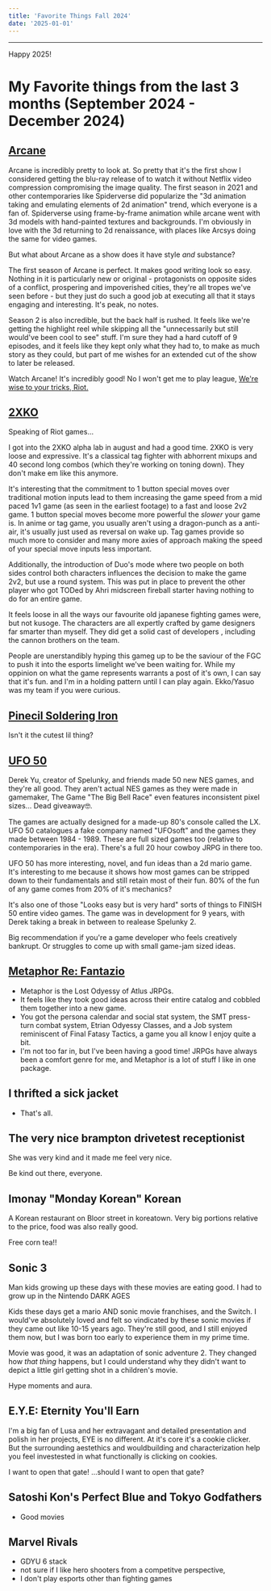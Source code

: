 ```yaml
---
title: 'Favorite Things Fall 2024'
date: '2025-01-01'
---
```


---
Happy 2025!

# My Favorite things from the last 3 months (September 2024 - December 2024)


## [Arcane](https://www.imdb.com/title/tt11126994/)
Arcane is incredibly pretty to look at. So pretty that it's the first show I considered getting the blu-ray release of to watch it without Netflix video compression compromising the image quality. The first season in 2021 and other contemporaries like Spiderverse did popularize the "3d animation taking and emulating elements of 2d animation" trend, which everyone is a fan of. Spiderverse using frame-by-frame animation while arcane went with 3d models with hand-painted textures and backgrounds. I'm obviously in love with the 3d returning to 2d renaissance, with places like Arcsys doing the same for video games.

But what about Arcane as a show does it have style *and* substance?

The first season of Arcane is perfect. It makes good writing look so easy. Nothing in it is particularly new or original - protagonists on opposite sides of a conflict, prospering and impoverished cities, they're all tropes we've seen before - but they just do such a good job at executing all that it stays engaging and interesting. It's peak, no notes.

Season 2 is also incredible, but the back half is rushed. It feels like we're getting the highlight reel while skipping all the "unnecessarily but still would've been cool to see" stuff. I'm sure they had a hard cutoff of 9 episodes, and it feels like they kept only what they had to, to make as much story as they could, but part of me wishes for an extended cut of the show to later be released.

Watch Arcane! It's incredibly good! No I won't get me to play league, [We're wise to your tricks, Riot.](https://gamerant.com/arcane-success-new-league-of-legends-players-underwhelming/)


## [2XKO](https://2xko.riotgames.com/en-us/)
Speaking of Riot games...

I got into the 2XKO alpha lab in august and had a good time. 2XKO is very loose and expressive. It's a classical tag fighter with abhorrent mixups and 40 second long combos (which they're working on toning down). They don't make em like this anymore.

It's interesting that the commitment to 1 button special moves over traditional motion inputs lead to them increasing the game speed from a mid paced 1v1 game (as seen in the earliest footage) to a fast and loose 2v2 game. 1 button special moves become more powerful the *slower* your game is. In anime or tag game, you usually aren't using a dragon-punch as a anti-air, it's usually just used as reversal on wake up. Tag games provide so much more to consider and many more axies of approach making the speed of your special move inputs less important. 

Additionally, the introduction of Duo's mode where two people on both sides control both characters influences the decision to make the game 2v2, but use a round system. This was put in place to prevent the other player who got TODed by Ahri midscreen fireball starter having nothing to do for an entire game.

It feels loose in all the ways our favourite old japanese fighting games were, but not kusoge. The characters are all expertly crafted by game designers far smarter than myself. They did get a solid cast of developers , including the cannon brothers on the team.

People are unerstandibly hyping this gameg up to be the saviour of the FGC to push it into the esports limelight we've been waiting for. While my oppinion on what the game represents warrants a post of it's own, I can say that it's fun. and I'm in a holding pattern until I can play again. Ekko/Yasuo was my team if you were curious.

## [Pinecil Soldering Iron](https://pine64.com/product/pinecil-smart-mini-portable-soldering-iron/)

Isn't it the cutest lil thing?

## [UFO 50](https://50games.fun/)

Derek Yu, creator of Spelunky, and friends made 50 new NES games, and they're all good. They aren't actual NES games as they were made in gamemaker, The Game "The Big Bell Race" even features inconsistent pixel sizes... Dead giveaway🤓. 

The games are actually designed for a made-up 80's  console called the LX. UFO 50 catalogues a fake company named "UFOsoft" and the games they made between 1984 - 1989.
These are full sized games too (relative to contemporaries in the era). There's a full 20 hour cowboy JRPG in there too.

UFO 50 has more interesting, novel, and fun ideas than a 2d mario game. It's interesting to me because it shows how most games can be stripped down to their fundamentals and still retain most of their fun. 80% of the fun of any game comes from 20% of it's mechanics? 

It's also one of those "Looks easy but is very hard" sorts of things to FINISH 50 entire video games. The game was in development for 9 years, with Derek taking a break in between to realease Spelunky 2.

Big recommendation if you're a game developer who feels creatively bankrupt. Or struggles to come up with small game-jam sized ideas.

## [Metaphor Re: Fantazio](https://www.mobygames.com/game/231733/metaphor-refantazio/)

- Metaphor is the Lost Odyessy of Atlus JRPGs.
- It feels like they took good ideas across their entire catalog and cobbled them together into a new game.
- You got the persona calendar and social stat system, the SMT press-turn combat system, Etrian Odyessy Classes, and a Job system reminiscent of Final Fatasy Tactics, a game you all know I enjoy quite a bit.
- I'm not too far in, but I've been having a good time! JRPGs have always been a comfort genre for me, and Metaphor is a lot of stuff I like in one package.

## I thrifted a sick jacket
- That's all.

## The very nice brampton drivetest receptionist

She was very kind and it made me feel very nice.

Be kind out there, everyone.

## Imonay "Monday Korean" Korean

A Korean restaurant on Bloor street in koreatown. Very big portions relative to the price, food was also really good. 

Free corn tea!!

## Sonic 3
Man kids growing up these days with these movies are eating good. I had to grow up in the Nintendo DARK AGES

Kids these days get a mario AND sonic movie franchises, and the Switch. I would've absolutely loved and felt so vindicated by these sonic movies if they came out like 10-15 years ago. They're still good, and I still enjoyed them now, but I was born too early to experience them in my prime time.

Movie was good, it was an adaptation of sonic adventure 2. They changed how *that thing* happens, but I could understand why they didn't want to depict a little girl getting shot in a children's movie.

Hype moments and aura.

## E.Y.E: Eternity You'll Earn
I'm a big fan of Lusa and her extravagant and detailed presentation and polish in her projects, EYE is no different. At it's core it's a cookie clicker. But the surrounding aestethics and wouldbuilding and characterization help you feel investested in what functionally is clicking on cookies.

I want to open that gate! ...should I want to open that gate?

## Satoshi Kon's Perfect Blue and Tokyo Godfathers

- Good movies

## Marvel Rivals
- GDYU 6 stack
- not sure if I like hero shooters from a competitve perspective, 
- I don't play esports other than fighting games
